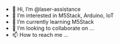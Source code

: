 - 👋 Hi, I’m @laser-assistance
- 👀 I’m interested in M5Stack, Arduino, IoT
- 🌱 I’m currently learning M5Stack
- 💞️ I’m looking to collaborate on ...
- 📫 How to reach me ...

<!---
laser-assistance/laser-assistance is a ✨ special ✨ repository because its `README.md` (this file) appears on your GitHub profile.
You can click the Preview link to take a look at your changes.
--->

